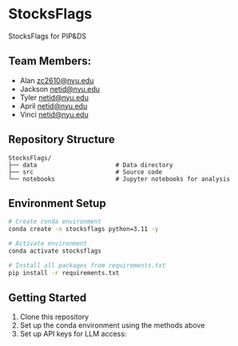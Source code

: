 # StocksFlags
StocksFlags for PIP&DS
## Team Members: 
- Alan zc2610@nyu.edu
- Jackson netid@nyu.edu
- Tyler netid@nyu.edu
- April netid@nyu.edu
- Vinci netid@nyu.edu

## Repository Structure
```
StocksFlags/
├── data                      # Data directory
├── src                       # Source code
└── notebooks                 # Jupyter notebooks for analysis
```

## Environment Setup
```bash
# Create conda environment
conda create -n stocksflags python=3.11 -y

# Activate environment
conda activate stocksflags

# Install all packages from requirements.txt
pip install -r requirements.txt
```



## Getting Started
1. Clone this repository
2. Set up the conda environment using the methods above
3. Set up API keys for LLM access: